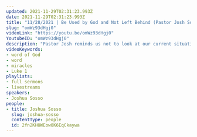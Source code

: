 ```yaml
---
updated: 2021-11-29T02:31:23.993Z
date: 2021-11-29T02:31:23.993Z
title: "11/28/2021 | Be Used by God and Not Left Behind (Pastor Josh Sosso)"
slug: "omWz93dHgj0"
videoLink: "https://youtu.be/omWz93dHgj0"
YoutubeID: "omWz93dHgj0"
description: "Pastor Josh reminds us not to look at our current situation, but to stand on the word of God that he gave us. He used the example of Elizabeth that was told by God she would have a baby, even in old age. She stood by that word and followed everything the Lord told her. We have the chance to experience even more miracles in this day.\n"
videoKeywords:
- word of God
- word
- miracles
- Luke 1
playlists:
- full sermons
- livestreams
speakers:
- Joshua Sosso
people:
- title: Joshua Sosso
  slug: joshua-sosso
  contentType: people
  id: 2fn2KHOWEow0K6EqCkaywa
---
```

